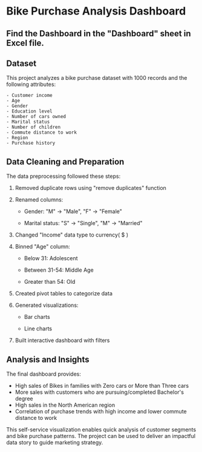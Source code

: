 # Bike Purchase Analysis Dashboard

## Find the Dashboard in the "Dashboard" sheet in Excel file.

## Dataset

This project analyzes a bike purchase dataset with 1000 records and the following attributes:

```
- Customer income 
- Age
- Gender
- Education level
- Number of cars owned  
- Marital status
- Number of children
- Commute distance to work
- Region
- Purchase history
```

## Data Cleaning and Preparation

The data preprocessing followed these steps:

1. Removed duplicate rows using "remove duplicates" function

2. Renamed columns:

    - Gender: "M" -> "Male", "F" -> "Female"

    - Marital status: "S" -> "Single", "M" -> "Married"

3. Changed "Income" data type to currency( $ )

4. Binned "Age" column:

    - Below 31: Adolescent
    
    - Between 31-54: Middle Age
    
    - Greater than 54: Old

5. Created pivot tables to categorize data 

6. Generated visualizations:

    - Bar charts 
    
    - Line charts

7. Built interactive dashboard with filters

## Analysis and Insights

The final dashboard provides:
- High sales of Bikes in families with Zero cars or More than Three cars
- More sales with customers who are pursuing/completed Bachelor's degree
- High sales in the North American region
- Correlation of purchase trends with high income and lower commute distance to work

This self-service visualization enables quick analysis of customer segments and bike purchase patterns.
The project can be used to deliver an impactful data story to guide marketing strategy.
